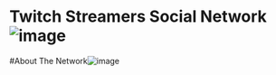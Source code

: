 # Twitch Streamers Social Network![image](https://github.com/YounisMalak/Twitch-Social-Network-Analysis/assets/98539466/e2c34002-6e88-4ffe-bc88-c5d813a2553d)

#About The Network![image](https://github.com/YounisMalak/Twitch-Social-Network-Analysis/assets/98539466/46965ab2-8daf-4268-a88c-5a39fb046b87)



